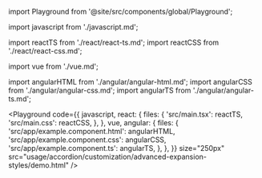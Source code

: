 import Playground from '@site/src/components/global/Playground';

import javascript from './javascript.md';

import reactTS from './react/react-ts.md';
import reactCSS from './react/react-css.md';

import vue from './vue.md';

import angularHTML from './angular/angular-html.md';
import angularCSS from './angular/angular-css.md';
import angularTS from './angular/angular-ts.md';

<Playground
  code={{
    javascript,
    react: {
      files: {
        'src/main.tsx': reactTS,
        'src/main.css': reactCSS,
      },
    },
    vue,
    angular: {
      files: {
        'src/app/example.component.html': angularHTML,
        'src/app/example.component.css': angularCSS,
        'src/app/example.component.ts': angularTS,
      },
    },
  }}
  size="250px"
  src="usage/accordion/customization/advanced-expansion-styles/demo.html"
/>
